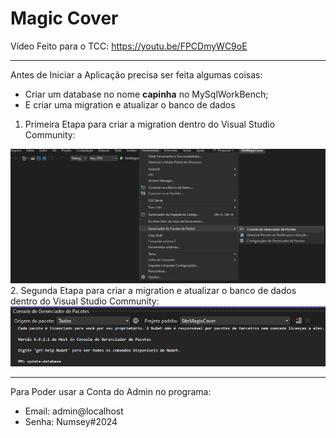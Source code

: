 # Magic Cover

Vídeo Feito para o TCC: https://youtu.be/FPCDmyWC9oE

---
Antes de Iniciar a Aplicação precisa ser feita algumas coisas: 
  - Criar um database no nome **capinha** no MySqlWorkBench;
  - E criar uma migration e atualizar o banco de dados
1. Primeira Etapa para criar a migration dentro do Visual Studio Community: 
<img src="https://github.com/VictorHMSforne/TccCapinha-Senai/blob/master/Documentacao/1.png">
2. Segunda Etapa para criar a migration e atualizar o banco de dados dentro do Visual Studio Community:
<img src="https://github.com/VictorHMSforne/TccCapinha-Senai/blob/master/Documentacao/2.png">

---
Para Poder usar a Conta do Admin no programa:
  -  Email: admin@localhost
  -  Senha: Numsey#2024
